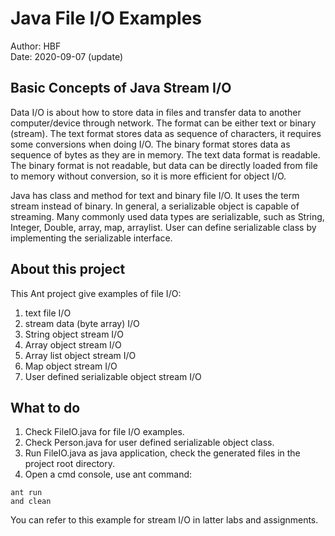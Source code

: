 # Java File I/O Examples
Author: HBF  
Date: 2020-09-07 (update) 

## Basic Concepts of Java Stream I/O

Data I/O is about how to store data in files and transfer data to another computer/device through network. The format can be either text or binary (stream). The text format stores data as sequence of characters, it requires some conversions when doing I/O. The binary format stores data as sequence of bytes as they are in memory. The text data format is readable. The binary format is not readable, but data can be directly loaded from file to memory without conversion, so it is more efficient for object I/O. 

Java has class and method for text and binary file I/O. It uses the term stream instead of binary. In general, a serializable object is capable of streaming. Many commonly used data types are serializable, such as String, Integer, Double, array, map, arraylist. User can define serializable class by implementing the serializable interface. 

## About this project 

This Ant project give examples of file I/O:

1. text file I/O
2. stream data (byte array) I/O
3. String object stream I/O
4. Array object stream I/O
5. Array list object stream I/O
6. Map object stream I/O
7. User defined serializable object stream I/O

## What to do

1. Check FileIO.java for file I/O examples.
2. Check Person.java for user defined serializable object class.
3. Run FileIO.java as java application, check the generated files in the project root directory.
4. Open a cmd console, use ant command: 

```
ant run  
and clean
```

You can refer to this example for stream I/O in latter labs and assignments. 
